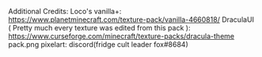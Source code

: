 Additional Credits:
Loco's vanilla+: https://www.planetminecraft.com/texture-pack/vanilla-4660818/
DraculaUI ( Pretty much every texture was edited from this pack ): https://www.curseforge.com/minecraft/texture-packs/dracula-theme
pack.png pixelart: discord(fridge cult leader fox#8684)
